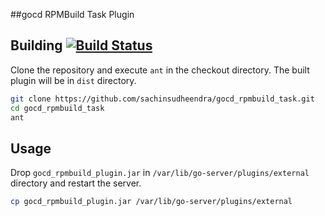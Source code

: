 #\#gocd RPMBuild Task Plugin

## Building [![Build Status](https://snap-ci.com/sachinsudheendra/gocd_rpmbuild_task/branch/master/build_image)](https://snap-ci.com/sachinsudheendra/gocd_rpmbuild_task/branch/master)

Clone the repository and execute ```ant``` in the checkout directory. The built plugin will be in ```dist``` directory.

```bash
git clone https://github.com/sachinsudheendra/gocd_rpmbuild_task.git
cd gocd_rpmbuild_task
ant
```

## Usage

Drop ```gocd_rpmbuild_plugin.jar``` in ```/var/lib/go-server/plugins/external``` directory and restart the server.

```bash
cp gocd_rpmbuild_plugin.jar /var/lib/go-server/plugins/external
```
